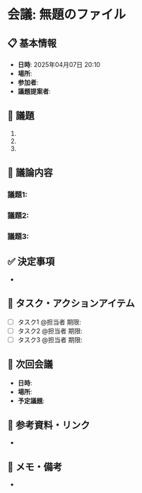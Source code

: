 # 会議: 無題のファイル
## 📋 基本情報
- **日時**: 2025年04月07日 20:10
- **場所**: 
- **参加者**: 
- **議題提案者**: 
## 📝 議題
1. 
2. 
3. 
## 💬 議論内容
### 議題1: 
### 議題2: 
### 議題3: 
## ✅ 決定事項
- 
## 📌 タスク・アクションアイテム
- [ ] タスク1 @担当者 期限:
- [ ] タスク2 @担当者 期限:
- [ ] タスク3 @担当者 期限:
## 📅 次回会議
- **日時**: 
- **場所**: 
- **予定議題**: 
## 📎 参考資料・リンク
- 
## 📓 メモ・備考
-